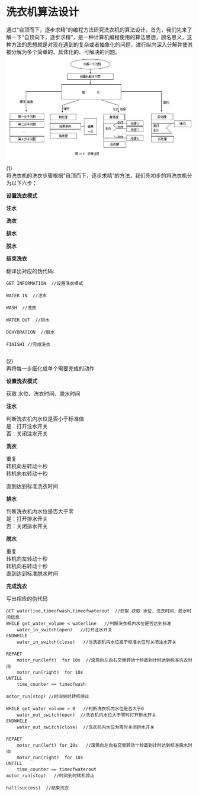 # 洗衣机算法设计

通过“自顶而下，逐步求精”的编程方法研究洗衣机的算法设计。首先，我们先来了解一下“自顶向下，逐步求精”，是一种计算机编程使用的算法思想，顾名思义，这种方法的思想就是对现在遇到的复杂或者抽象化的问题，进行纵向深入分解并使其被分解为多个简单的、具体化的、可解决的问题。   
![](https://github.com/Tiantian0616/swi-homework/raw/gh-pages/images/top-down.jpg)

(1)    
将洗衣机的洗衣步骤根据“自顶而下，逐步求精”的方法，我们先初步的将洗衣机分为以下六步：   

**设置洗衣模式**

**注水**   

**洗衣**   

**排水**   
 
**脱水**    

**结束洗衣**

   

翻译出对应的伪代码:
```
GET INFORMATION  //设置洗衣模式

WATER IN  //注水

WASH  //洗衣

WATER OUT  //排水

DEHYDRATION  //脱水   

FINISHI //完成洗衣


```


(2)     
再将每一步细化成单个需要完成的动作    

**设置洗衣模式**   

获取 水位、洗衣时间、脱水时间    


**注水**   

判断洗衣机内水位是否小于标准值   
是：打开注水开关   
否：关闭注水开关   

**洗衣**   

重复   
转机向左转动十秒   
转机向右转动十秒   

直到达到标准洗衣时间   

**排水**   

判断洗衣机内水位是否大于零   
是：打开排水开关   
否：关闭排水开关   

**脱水**

重复   
转机向左转动十秒   
转机向右转动十秒   
直到达到标准脱水时间 

**完成洗衣**   



写出相应的伪代码
```
GET waterline,timeofwash,timeofwaterout  //获取 获取 水位、洗衣时间、脱水时间信息
WHILE get_water_volume < waterline   //判断洗衣机内水位是否达到标准
    water_in_switch(open)   //打开注水开关
ENDWHILE   
    water_in_switch(close)   //当洗衣机内水位高于标准水位时关闭注水开关

REPAET    
    motor_run(left)  for 10s  //滚筒向左向右交替转动十秒直到计时达到标准洗衣时间
    motor_run(right)  for 10s  
UNTILL
    time_counter == timeofwash

motor_run(stop) //时间到时转机停止

WHILE get_water_volume > 0   //判断洗衣机内水位是否大于0
    water_out_switch(open)  //洗衣机内水位大于零时打开排水开关
ENDWHILE
    water_out_switch(close)  //洗衣机内水位为零时关闭排水开关

REPAET    
    motor_run(left) for 10s   //滚筒向左向右交替转动十秒直到计时达到标准脱水时间
    motor_run(right)  for 10s 
UNTILL
    time_counter == timeofwaterout
motor_run(stop)   //时间到时转机停止

halt(success)  //结束洗衣
```